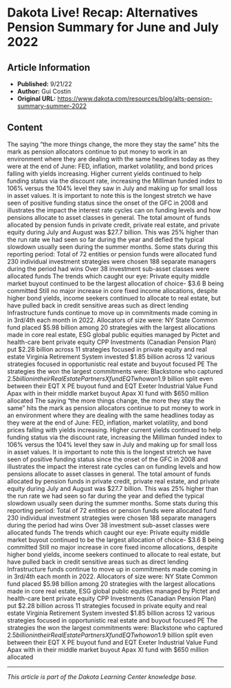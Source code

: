 # Dakota Live! Recap: Alternatives Pension Summary for June and July 2022

## Article Information
- **Published:** 9/21/22
- **Author:** Gui Costin
- **Original URL:** https://www.dakota.com/resources/blog/alts-pension-summary-summer-2022

## Content

The saying “the more things change, the more they stay the same” hits the mark as pension allocators continue to put money to work in an environment where they are dealing with the same headlines today as they were at the end of June: FED, inflation, market volatility, and bond prices falling with yields increasing. Higher current yields continued to help funding status via the discount rate, increasing the Milliman funded index to 106% versus the 104% level they saw in July and making up for small loss in asset values. It is important to note this is the longest stretch we have seen of positive funding status since the onset of the GFC in 2008 and illustrates the impact the interest rate cycles can on funding levels and how pensions allocate to asset classes in general. The total amount of funds allocated by pension funds in private credit, private real estate, and private equity during July and August was $27.7 billion. This was 25% higher than the run rate we had seen so far during the year and defied the typical slowdown usually seen during the summer months. Some stats during this reporting period: Total of 72 entities or pension funds were allocated fund 230 individual investment strategies were chosen 188 separate managers during the period had wins Over 38 investment sub-asset classes were allocated funds The trends which caught our eye: Private equity middle market buyout continued to be the largest allocation of choice- $3.6 B being committed Still no major increase in core fixed income allocations, despite higher bond yields, income seekers continued to allocate to real estate, but have pulled back in credit sensitive areas such as direct lending Infrastructure funds continue to move up in commitments made coming in in 3rd/4th each month in 2022. Allocators of size were: NY State Common fund placed $5.98 billion among 20 strategies with the largest allocations made in core real estate, ESG global public equities managed by Pictet and health-care bent private equity CPP Investments (Canadian Pension Plan) put $2.28 billion across 11 strategies focused in private equity and real estate Virginia Retirement System invested $1.85 billion across 12 various strategies focused in opportunistic real estate and buyout focused PE The strategies the won the largest commitments were: Blackstone who captured $2.5 billion in their Real Estate Partners X fund EQT who won$1.9 billion split even between their EQT X PE buyout fund and EQT Exeter Industrial Value Fund Apax with in their middle market buyout Apax XI fund with $650 million allocated The saying “the more things change, the more they stay the same” hits the mark as pension allocators continue to put money to work in an environment where they are dealing with the same headlines today as they were at the end of June: FED, inflation, market volatility, and bond prices falling with yields increasing. Higher current yields continued to help funding status via the discount rate, increasing the Milliman funded index to 106% versus the 104% level they saw in July and making up for small loss in asset values. It is important to note this is the longest stretch we have seen of positive funding status since the onset of the GFC in 2008 and illustrates the impact the interest rate cycles can on funding levels and how pensions allocate to asset classes in general. The total amount of funds allocated by pension funds in private credit, private real estate, and private equity during July and August was $27.7 billion. This was 25% higher than the run rate we had seen so far during the year and defied the typical slowdown usually seen during the summer months. Some stats during this reporting period: Total of 72 entities or pension funds were allocated fund 230 individual investment strategies were chosen 188 separate managers during the period had wins Over 38 investment sub-asset classes were allocated funds The trends which caught our eye: Private equity middle market buyout continued to be the largest allocation of choice- $3.6 B being committed Still no major increase in core fixed income allocations, despite higher bond yields, income seekers continued to allocate to real estate, but have pulled back in credit sensitive areas such as direct lending Infrastructure funds continue to move up in commitments made coming in in 3rd/4th each month in 2022. Allocators of size were: NY State Common fund placed $5.98 billion among 20 strategies with the largest allocations made in core real estate, ESG global public equities managed by Pictet and health-care bent private equity CPP Investments (Canadian Pension Plan) put $2.28 billion across 11 strategies focused in private equity and real estate Virginia Retirement System invested $1.85 billion across 12 various strategies focused in opportunistic real estate and buyout focused PE The strategies the won the largest commitments were: Blackstone who captured $2.5 billion in their Real Estate Partners X fund EQT who won$1.9 billion split even between their EQT X PE buyout fund and EQT Exeter Industrial Value Fund Apax with in their middle market buyout Apax XI fund with $650 million allocated

---

*This article is part of the Dakota Learning Center knowledge base.*